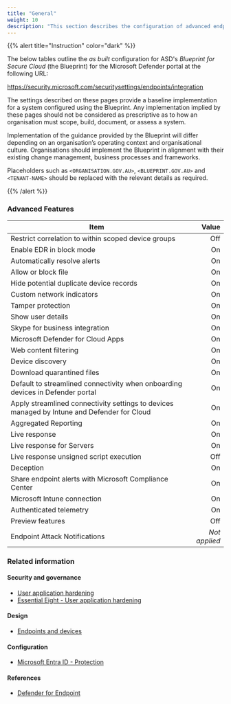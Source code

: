 ```yaml
---
title: "General"
weight: 10
description: "This section describes the configuration of advanced endpoint features within Microsoft Defender associated with systems built according to the guidance provided by ASD's Blueprint for Secure Cloud."
---
```


{{% alert title="Instruction" color="dark" %}}

The below tables outline the _as built_ configuration for ASD's _Blueprint for Secure Cloud_ (the Blueprint) for the Microsoft Defender portal at the following URL:

<https://security.microsoft.com/securitysettings/endpoints/integration>

The settings described on these pages provide a baseline implementation for a system configured using the Blueprint. Any implementation implied by these pages should not be considered as prescriptive as to how an organisation must scope, build, document, or assess a system.

Implementation of the guidance provided by the Blueprint will differ depending on an organisation’s operating context and organisational culture. Organisations should implement the Blueprint in alignment with their existing change management, business processes and frameworks.

Placeholders such as `<ORGANISATION.GOV.AU>`, `<BLUEPRINT.GOV.AU>` and `<TENANT-NAME>` should be replaced with the relevant details as required.

{{% /alert %}}

### Advanced Features

| Item                                                                                        |         Value |
| ------------------------------------------------------------------------------------------- | ------------: |
| Restrict correlation to within scoped device groups                                         |           Off |
| Enable EDR in block mode                                                                    |            On |
| Automatically resolve alerts                                                                |            On |
| Allow or block file                                                                         |            On |
| Hide potential duplicate device records                                                     |            On |
| Custom network indicators                                                                   |            On |
| Tamper protection                                                                           |            On |
| Show user details                                                                           |            On |
| Skype for business integration                                                              |            On |
| Microsoft Defender for Cloud Apps                                                           |            On |
| Web content filtering                                                                       |            On |
| Device discovery                                                                            |            On |
| Download quarantined files                                                                  |            On |
| Default to streamlined connectivity when onboarding devices in Defender portal​​            |            On |
| Apply streamlined connectivity settings to devices managed by Intune and Defender for Cloud |            On |
| Aggregated Reporting                                                                        |            On |
| Live response                                                                               |            On |
| Live response for Servers                                                                   |            On |
| Live response unsigned script execution                                                     |           Off |
| Deception                                                                                   |            On |
| Share endpoint alerts with Microsoft Compliance Center                                      |            On |
| Microsoft Intune connection                                                                 |            On |
| Authenticated telemetry                                                                     |            On |
| Preview features                                                                            |           Off |
| Endpoint Attack Notifications                                                               | _Not applied_ |

### Related information

#### Security and governance

- [User application hardening](/security-and-governance/system-security-plan/system-hardening-user-apps)
- [Essential Eight - User application hardening](/security-and-governance/essential-eight/user-application-hardening)

#### Design

- [Endpoints and devices](/design/platform/security/endpoint-security)

#### Configuration

- [Microsoft Entra ID - Protection](/configuration/entra-id/protection)

#### References

- [Defender for Endpoint](https://learn.microsoft.com/microsoft-365/security/defender-endpoint)
